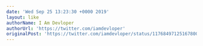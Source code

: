 ```yaml
---
date: 'Wed Sep 25 13:23:30 +0000 2019'
layout: like
authorName: I Am Devloper
authorUrl: 'https://twitter.com/iamdevloper'
originalPost: 'https://twitter.com/iamdevloper/status/1176849712516780032'
---
```

